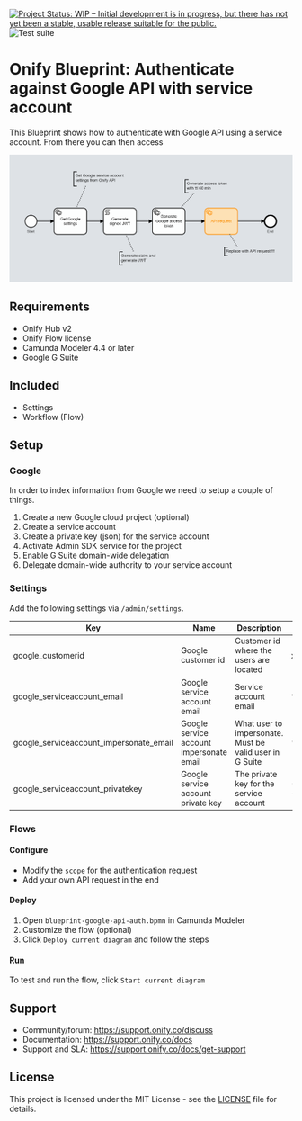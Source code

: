 [![Project Status: WIP – Initial development is in progress, but there has not yet been a stable, usable release suitable for the public.](https://www.repostatus.org/badges/latest/wip.svg)](https://www.repostatus.org/#wip)
![Test suite](https://github.com/onify/blueprint-google-api-auth/workflows/Test%20suite/badge.svg)

# Onify Blueprint: Authenticate against Google API with service account

This Blueprint shows how to authenticate with Google API using a service account. From there you can then access

![alt text](flow.png "Flow")

## Requirements

* Onify Hub v2
* Onify Flow license
* Camunda Modeler 4.4 or later 
* Google G Suite

## Included

* Settings
* Workflow (Flow)

## Setup

### Google

In order to index information from Google we need to setup a couple of things.

1. Create a new Google cloud project (optional)
2. Create a service account
3. Create a private key (json) for the service account
4. Activate Admin SDK service for the project
5. Enable G Suite domain-wide delegation
6. Delegate domain-wide authority to your service account

### Settings

Add the following settings via `/admin/settings`.

|Key|Name|Description|Value|Type|Tag|Role|
|---|----|-----------|-----|----|---|----|
|google_customerid|Google customer id|Customer id where the users are located|xxxxxxx|string|google|admin|
|google_serviceaccount_email|Google service account email|Service account email|*.iam.gserviceaccount.com|string|google|admin|
|google_serviceaccount_impersonate_email|Google service account impersonate email|What user to impersonate. Must be valid user in G Suite|*@onify.co|string|google|admin|
|google_serviceaccount_privatekey|Google service account private key|The private key for the service account|----BEGIN PRIVATE KEY-----***|string|google|admin|

### Flows

#### Configure

* Modify the `scope` for the authentication request
* Add your own API request in the end

#### Deploy

1. Open `blueprint-google-api-auth.bpmn` in Camunda Modeler
2. Customize the flow (optional)
3. Click `Deploy current diagram` and follow the steps

#### Run 

To test and run the flow, click `Start current diagram`

## Support

* Community/forum: https://support.onify.co/discuss
* Documentation: https://support.onify.co/docs
* Support and SLA: https://support.onify.co/docs/get-support

## License

This project is licensed under the MIT License - see the [LICENSE](LICENSE) file for details.